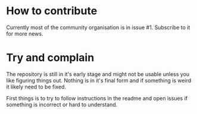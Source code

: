 # How to contribute

Currently most of the community organisation is in issue #1.
Subscribe to it for more news.

# Try and complain

The repository is still in it's early stage and might not be usable unless you
like figuring things out. Nothing is in it's final form and if something is
weird it likely need to be fixed.

First things is to try to follow instructions in the readme and open issues if
something is incorrect or hard to understand.
